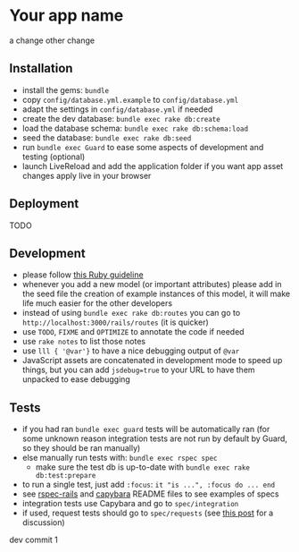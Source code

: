 Your app name
===

a change
other change

Installation
---
* install the gems: `bundle`
* copy `config/database.yml.example` to `config/database.yml`
* adapt the settings in `config/database.yml` if needed
* create the dev database: `bundle exec rake db:create`
* load the database schema: `bundle exec rake db:schema:load`
* seed the database: `bundle exec rake db:seed`
* run `bundle exec Guard` to ease some aspects of development and testing (optional)
* launch LiveReload and add the application folder if you want app asset changes apply live in your browser

Deployment
---

TODO

Development
---

* please follow [this Ruby guideline](https://github.com/styleguide/ruby)
* whenever you add a new model (or important attributes) please add in the seed
file the creation of example instances of this model, it will make life much
easier for the other developers
* instead of using `bundle exec rake db:routes` you can go to
`http://localhost:3000/rails/routes` (it is quicker)
* use `TODO`, `FIXME` and `OPTIMIZE` to annotate the code if needed
* use `rake notes` to list those notes
* use `lll { '@var'}` to have a nice debugging output of `@var`
* JavaScript assets are concatenated in development mode to speed up things,
but you can add `jsdebug=true` to your URL to have them unpacked to ease
debugging

Tests
---

* if you had ran `bundle exec guard` tests will be automatically ran (for some
unknown reason integration tests are not run by default by Guard, so they
should be ran manually)
* else manually run tests with: `bundle exec rspec spec`
  * make sure the test db is up-to-date with `bundle exec rake db:test:prepare`
* to run a single test, just add `:focus`: `it "is ...", :focus do ... end`
* see [rspec-rails](https://github.com/rspec/rspec-rails) and
[capybara](https://github.com/jnicklas/capybara)
README files to see examples of specs
* integration tests use Capybara and go to `spec/integration`
* if used, request tests should go to `spec/requests` (see [this post](http://blog.plataformatec.com.br/2012/06/improving-the-integration-between-capybara-and-rspec/) for a discussion)

dev commit 1
